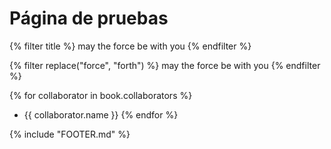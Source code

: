 # Página de pruebas

{% filter title %}
may the force be with you
{% endfilter %}

{% filter replace("force", "forth") %}
may the force be with you
{% endfilter %}

{% for collaborator in book.collaborators %}
* {{ collaborator.name }}
{% endfor %}

{% include "FOOTER.md" %}